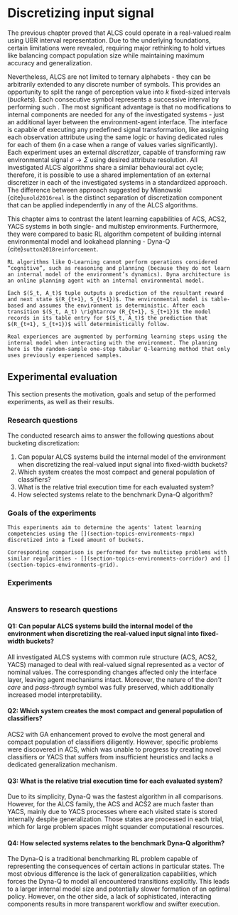 # Discretizing input signal
The previous chapter proved that ALCS could operate in a real-valued realm using UBR interval representation. Due to the underlying foundations, certain limitations were revealed, requiring major rethinking to hold virtues like balancing compact population size while maintaining maximum accuracy and generalization.

Nevertheless, ALCS are not limited to ternary alphabets - they can be arbitrarily extended to any discrete number of symbols. This provides an opportunity to split the range of perception value into $k$ fixed-sized intervals (_buckets_). Each consecutive symbol represents a successive interval by performing such [](section-topics-real-discretization). The most significant advantage is that no modifications to internal components are needed for any of the investigated systems - just an additional layer between the environment-agent interface. The interface is capable of executing any predefined signal transformation, like assigning each observation attribute using the same logic or having dedicated rules for each of them (in a case when a range of values varies significantly). Each experiment uses an external _discretizer_, capable of transforming raw environmental signal $\sigma \rightarrow \Sigma$ using desired attribute resolution. All investigated ALCS algorithms share a similar behavioural act cycle; therefore, it is possible to use a shared implementation of an external discretizer in each of the investigated systems in a standardized approach. The difference between approach suggested by Mianowski {cite}`unold2016real` is the distinct separation of discretization component that can be applied independently in any of the ALCS algorithms.

This chapter aims to contrast the latent learning capabilities of ACS, ACS2, YACS systems in both single- and multistep environments. Furthermore, they were compared to basic RL algorithm competent of building internal environmental model and lookahead planning - Dyna-Q {cite}`sutton2018reinforcement`.

```{admonition} Dyna Architecture
RL algorithms like Q-Learning cannot perform operations considered “cognitive”, such as reasoning and planning (because they do not learn an internal model of the environment’s dynamics). Dyna architecture is an online planning agent with an internal environmental model.

Each $(S_t, A_t)$ tuple outputs a prediction of the resultant reward and next state $(R_{t+1}, S_{t+1})$. The environmental model is table-based and assumes the environment is deterministic. After each transition $(S_t, A_t) \rightarrow (R_{t+1}, S_{t+1})$ the model records in its table entry for $(S_t, A_t)$ the prediction that $(R_{t+1}, S_{t+1})$ will deterministically follow.

Real experiences are augmented by performing learning steps using the internal model when interacting with the environment. The planning here is the random-sample one-step tabular Q-learning method that only uses previously experienced samples.
```

## Experimental evaluation
This section presents the motivation, goals and setup of the performed experiments, as well as their results.

### Research questions
The conducted research aims to answer the following questions about bucketing discretization:

1. Can popular ALCS systems build the internal model of the environment when discretizing the real-valued input signal into fixed-width buckets?
2. Which system creates the most compact and general population of classifiers?
3. What is the relative trial execution time for each evaluated system?
4. How selected systems relate to the benchmark Dyna-Q algorithm?

### Goals of the experiments
```{admonition} _Experiment 3 - Single-step environment performance_
This experiments aim to determine the agents' latent learning competencies using the [](section-topics-environments-rmpx) discretized into a fixed amount of buckets.
```

```{admonition} _Experiment 4 - Multiple-step environments performance_
Corresponding comparison is performed for two multistep problems with similar regularities - [](section-topics-environments-corridor) and [](section-topics-environments-grid).
```

### Experiments

```{tableofcontents}
```

### Answers to research questions
#### Q1: Can popular ALCS systems build the internal model of the environment when discretizing the real-valued input signal into fixed-width buckets?
All investigated ALCS systems with common rule structure (ACS, ACS2, YACS) managed to deal with real-valued signal represented as a vector of nominal values. The corresponding changes affected only the interface layer, leaving agent mechanisms intact. Moreover, the nature of the _don't care_ and _pass-through_ symbol was fully preserved, which additionally increased model interpretability.  

#### Q2: Which system creates the most compact and general population of classifiers?
ACS2 with GA enhancement proved to evolve the most general and compact population of classifiers diligently. However, specific problems were discovered in ACS, which was unable to progress by creating novel classifiers or YACS that suffers from insufficient heuristics and lacks a dedicated generalization mechanism. 

#### Q3: What is the relative trial execution time for each evaluated system?
Due to its simplicity, Dyna-Q was the fastest algorithm in all comparisons. However, for the ALCS family, the ACS and ACS2 are much faster than YACS, mainly due to YACS processes where each visited state is stored internally despite generalization. Those states are processed in each trial, which for large problem spaces might squander computational resources. 

#### Q4: How selected systems relates to the benchmark Dyna-Q algorithm?
The Dyna-Q is a traditional benchmarking RL problem capable of representing the consequences of certain actions in particular states. The most obvious difference is the lack of generalization capabilities, which forces the Dyna-Q to model all encountered transitions explicitly. This leads to a larger internal model size and potentially slower formation of an optimal policy. However, on the other side, a lack of sophisticated, interacting components results in more transparent workflow and swifter execution.